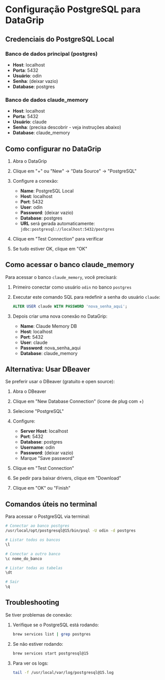 # Configuração PostgreSQL para DataGrip

## Credenciais do PostgreSQL Local

### Banco de dados principal (postgres)
- **Host**: localhost
- **Porta**: 5432
- **Usuário**: odin
- **Senha**: (deixar vazio)
- **Database**: postgres

### Banco de dados claude_memory
- **Host**: localhost
- **Porta**: 5432
- **Usuário**: claude
- **Senha**: (precisa descobrir - veja instruções abaixo)
- **Database**: claude_memory

## Como configurar no DataGrip

1. Abra o DataGrip
2. Clique em "+" ou "New" → "Data Source" → "PostgreSQL"
3. Configure a conexão:
   - **Name**: PostgreSQL Local
   - **Host**: localhost
   - **Port**: 5432
   - **User**: odin
   - **Password**: (deixar vazio)
   - **Database**: postgres
   - **URL** será gerada automaticamente: `jdbc:postgresql://localhost:5432/postgres`

4. Clique em "Test Connection" para verificar
5. Se tudo estiver OK, clique em "OK"

## Como acessar o banco claude_memory

Para acessar o banco `claude_memory`, você precisará:

1. Primeiro conectar como usuário `odin` no banco `postgres`
2. Executar este comando SQL para redefinir a senha do usuário `claude`:
   ```sql
   ALTER USER claude WITH PASSWORD 'nova_senha_aqui';
   ```

3. Depois criar uma nova conexão no DataGrip:
   - **Name**: Claude Memory DB
   - **Host**: localhost
   - **Port**: 5432
   - **User**: claude
   - **Password**: nova_senha_aqui
   - **Database**: claude_memory

## Alternativa: Usar DBeaver

Se preferir usar o DBeaver (gratuito e open source):

1. Abra o DBeaver
2. Clique em "New Database Connection" (ícone de plug com +)
3. Selecione "PostgreSQL"
4. Configure:
   - **Server Host**: localhost
   - **Port**: 5432
   - **Database**: postgres
   - **Username**: odin
   - **Password**: (deixar vazio)
   - Marque "Save password"

5. Clique em "Test Connection"
6. Se pedir para baixar drivers, clique em "Download"
7. Clique em "OK" ou "Finish"

## Comandos úteis no terminal

Para acessar o PostgreSQL via terminal:
```bash
# Conectar ao banco postgres
/usr/local/opt/postgresql@15/bin/psql -U odin -d postgres

# Listar todos os bancos
\l

# Conectar a outro banco
\c nome_do_banco

# Listar todas as tabelas
\dt

# Sair
\q
```

## Troubleshooting

Se tiver problemas de conexão:
1. Verifique se o PostgreSQL está rodando:
   ```bash
   brew services list | grep postgres
   ```

2. Se não estiver rodando:
   ```bash
   brew services start postgresql@15
   ```

3. Para ver os logs:
   ```bash
   tail -f /usr/local/var/log/postgresql@15.log
   ```